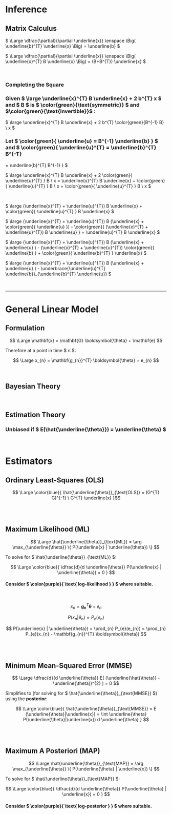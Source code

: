 # Inference

## Matrix Calculus

$ \Large \dfrac{\partial}{\partial \underline{x}} \enspace \Big( \underline{b}^{T} \underline{x} \Big) = \underline{b} $

$ \Large \dfrac{\partial}{\partial \underline{x}} \enspace \Big( \underline{x}^{T} B \underline{x} \Big) = (B+B^{T}) \underline{x} $


</br>

### Completing the Square

### Given $ \large \underline{x}^{T} B \underline{x} + 2 b^{T} x $ and $ B $ is $ \color{green}{\text{symmetric}} $ and $\color{green}{\text{invertible}}$ :

$ \large \underline{x}^{T} B \underline{x} + 2 b^{T} \color{green}{B^{-1} B} \ x $

### Let $ \color{green}{ \underline{u} = B^{-1} \underline{b} } $ and $ \color{green}{ \underline{u}^{T} = \underline{b}^{T} B^{-T} 
 = \underline{b}^{T} B^{-1} 
 } $ 

$ \large \underline{x}^{T} B \underline{x} + 2 \color{green}{ \underline{u}^{T} } B \ x = \underline{x}^{T} B \underline{x} + \color{green}{ \underline{u}^{T} } B \ x +  \color{green}{ \underline{u}^{T} } B \ x $

</br>

$ \large (\underline{x}^{T} + \underline{u}^{T}) B \underline{x} + \color{green}{ \underline{u}^{T} } B \underline{x} $

$ \large (\underline{x}^{T} + \underline{u}^{T}) B (\underline{x} + \color{green}{ \underline{u} }) - \color{green}{ (\underline{x}^{T} + \underline{u}^{T}) B \underline{u} } + \underline{u}^{T} B \underline{x} $


$ \large (\underline{x}^{T} + \underline{u}^{T}) B (\underline{x} + \underline{u} ) - (\underline{x}^{T} + \underline{u}^{T}) \color{green}{ \underline{b} } + \color{green}{ \underline{b}^{T} } \underline{x} $

$ \large (\underline{x}^{T} + \underline{u}^{T}) B (\underline{x} + \underline{u} ) - \underbrace{\underline{u}^{T} \underline{b}}_{\underline{b}^{T} \underline{u}} $


</br><hr>

# General Linear Model

## Formulation
$$ \Large \mathbf{x} = \mathbf{G} \boldsymbol{\theta} + \mathbf{e} $$

Therefore at a point in time $ n $:
 
$$ \Large x_{n} = \mathbf{g_{n}}^{T} \boldsymbol{\theta} + e_{n} $$

</br>

## Bayesian Theory







</br>

## Estimation Theory

### Unbiased if $ E(\hat{\underline{\theta}}) = \underline{\theta} $


</br>

# Estimators


## Ordinary Least-Squares (OLS)

$$ \Large \color{blue}{ \hat{\underline{\theta}}_{\text{OLS}} = (G^{T} G)^{-1} \ G^{T} \underline{x} }$$ 

</br></br>

## Maximum Likelihood (ML)

$$ \Large \hat{\underline{\theta}}_{\text{ML}} = \arg \max_{\underline{\theta}} \{ P(\underline{x} | \underline{\theta}) \} $$ 

To solve for $ \hat{\underline{\theta}}_{\text{ML}} $:

$$ \Large \color{blue}{ \dfrac{d}{d \underline{\theta}} P(\underline{x} | \underline{\theta}) = 0 } $$

#### Consider $ \color{purple}{ \text{ log-likelihood } } $ where suitable.

</br>

$$ x_{n} = \mathbf{g_{n}}^{T} \boldsymbol{\theta} + e_{n} $$

$$ P(x_{n} | \theta_{n}) = P_{e}(e_{n}) $$

$$ P(\underline{x} | \underline{\theta}) = \prod_{n} P_{e}(e_{n}) = \prod_{n} P_{e}(x_{n} - \mathbf{g_{n}}^{T} \boldsymbol{\theta}) $$


</br></br>

## Minimum Mean-Squared Error (MMSE)

$$ \Large \dfrac{d}{d \underline{\theta}} E( (\underline{\hat{\theta}} - \underline{\theta})^{2} ) = 0 $$

Simplifies to (for solving for $ \hat{\underline{\theta}}_{\text{MMSE}} $) using the **posterior**:

$$ \Large \color{blue}{ \hat{\underline{\theta}}_{\text{MMSE}} = E (\underline{\theta}|\underline{x}) = \int \underline{\theta}  P(\underline{\theta}|\underline{x}) d \underline{\theta} } $$

</br></br>

## Maximum A Posteriori (MAP)

$$ \Large \hat{\underline{\theta}}_{\text{MAP}} = \arg \max_{\underline{\theta}} \{ P(\underline{\theta} | \underline{x}) \} $$ 

To solve for $ \hat{\underline{\theta}}_{\text{MAP}} $:

$$ \Large \color{blue}{ \dfrac{d}{d \underline{\theta}} P(\underline{\theta} | \underline{x}) = 0 } $$

#### Consider $ \color{purple}{ \text{ log-posterior } } $ where suitable.

</br></br>








